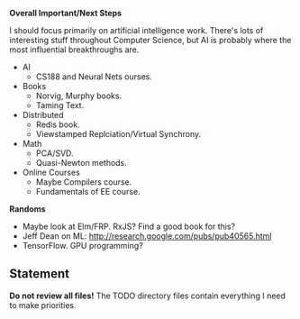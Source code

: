 **Overall Important/Next Steps**

I should focus primarily on artificial intelligence work. There's lots
of interesting stuff throughout Computer Science, but AI is probably
where the most influential breakthroughs are.

* AI
    * CS188 and Neural Nets ourses.
* Books
    * Norvig, Murphy books.
    * Taming Text.
* Distributed
    * Redis book.
    * Viewstamped Replciation/Virtual Synchrony.
* Math
    * PCA/SVD.
    * Quasi-Newton methods.
* Online Courses
    * Maybe Compilers course.
    * Fundamentals of EE course.

**Randoms**

* Maybe look at Elm/FRP. RxJS? Find a good book for this?
* Jeff Dean on ML: http://research.google.com/pubs/pub40565.html
* TensorFlow. GPU programming?

## Statement

**Do not review all files!** The TODO directory files contain
everything I need to make priorities.
